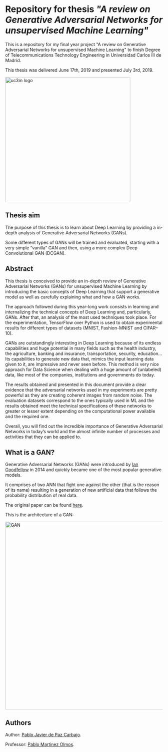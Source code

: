 # Repository for thesis _"A review on Generative Adversarial Networks for unsupervised Machine Learning"_

This is a repository for my final year project "A review on Generative Adversarial Networks for unsupervised Machine Learning" to finish Degree of Telecommunications Technology Engineering in Universidad Carlos III de Madrid. 

This thesis was delivered June 17th, 2019 and presented July 3rd, 2019.

<img src="http://ocw.uc3m.es/periodismo/empresa-informativa/imagenes/logo_uc3m.jpg" alt="uc3m logo" width="400"/>


## Thesis aim 

The purpose of this thesis is to learn about Deep Learning by providing a in-depth analysis of Generative Adversarial Networks (GANs). 

Some different types of GANs will be trained and evaluated, starting with a very simple “vanilla” GAN and then, using a more complex Deep Convolutional GAN (DCGAN).


## Abstract

This thesis is conceived to provide an in-depth review of Generative Adversarial Networks (GANs) for unsupervised Machine Learning by introducing the basic concepts of Deep Learning that support a generative model as well as carefully explaining what and how a GAN works. 

The approach followed during this year-long work consists in learning and internalizing the technical concepts of Deep Learning and, particularly, GANs. After that, an analysis of the most used techniques took place. For the experimentation, TensorFlow over Python is used to obtain experimental results for different types of datasets (MNIST, Fashion-MNIST and CIFAR–10).

GANs are outstandingly interesting in Deep Learning because of its endless capabilities and huge potential in many fields such as the health industry, the agriculture, banking and insurance, transportation, security, education… Its capabilities to generate new data that, mimics the input learning data given to it, are impressive and never seen before. This method is very nice approach for Data Science when dealing with a huge amount of (unlabeled) data, like most of the companies, institutions and governments do today.

The results obtained and presented in this document provide a clear evidence that the adversarial networks used in my experiments are pretty powerful as they are creating coherent images from random noise. The evaluation datasets correspond to the ones typically used in ML and the results obtained meet the technical specifications of these networks to greater or lesser extent depending on the computational power available and the required one. 

Overall, you will find out the incredible importance of Generative Adversarial Networks in today’s world and the almost infinite number of processes and activities that they can be applied to.




## What is a GAN?

Generative Adversarial Networks (GANs) were introduced by [Ian Goodfellow](http://www.iangoodfellow.com/) in 2014 and quickly became one of the most popular generative models. 

It comprises of two ANN that fight one against the other (that is the reason of its name) resulting in a generation of new artificial data that follows the probability distribution of real data.

The original paper can be found [here](https://arxiv.org/abs/1406.2661/).

This is the architecture of a GAN:

<img src="https://www.kdnuggets.com/wp-content/uploads/generative-adversarial-network.png" alt="GAN" width="600"/>



## Authors 

Author: [Pablo Javier de Paz Carbajo](https://www.linkedin.com/in/pablodepaz/).

Professor: [Pablo Martinez Olmos](http://www.tsc.uc3m.es/profile.php?uid=olmos).
